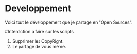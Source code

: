 # Developpement
Voici tout le développement que je partage en "Open Sources".

#Interdiction a faire sur les scripts
1) Supprimer les CopyRight.
2) Le partage de vous même.

